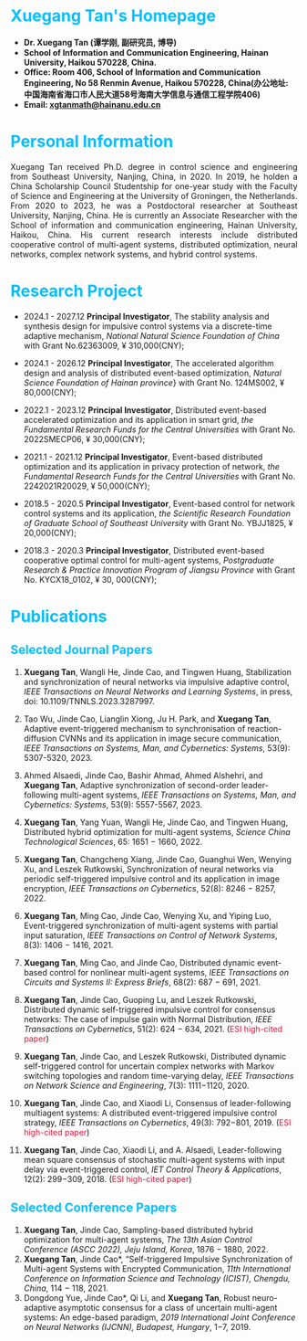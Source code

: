 # <font color=DeepSkyBlue>Xuegang Tan's  Homepage</font>
 - **Dr. Xuegang Tan (谭学刚, 副研究员, 博导)**
 -  **School of Information and Communication Engineering, Hainan University, Haikou 570228, China.**
 -  **Office: Room 406, School of Information and Communication Engineering, No 58 Renmin Avenue, Haikou 570228, China(办公地址: 中国海南省海口市人民大道58号海南大学信息与通信工程学院406)**
 -  **Email: xgtanmath@hainanu.edu.cn**

# <font color=DeepSkyBlue> Personal Information</font>
  <p style="text-align: justify;">  Xuegang Tan received Ph.D. degree in control science and engineering from Southeast University, Nanjing, China, in 2020. In 2019, he holden a China Scholarship Council Studentship for one-year study with the Faculty of Science and Engineering at the University of Groningen, the Netherlands. From  2020 to 2023, he was a Postdoctoral researcher at Southeast University, Nanjing, China. He is currently an Associate Researcher with the School of information and communication engineering, Hainan University, Haikou, China. His current research interests include distributed cooperative control of multi-agent systems, distributed optimization, neural networks, complex network systems, and hybrid control systems. </p>

<div style="display: none">
#<font color=DeepSkyBlue> Honors and Awards</font>
</div>


# <font color=DeepSkyBlue> Research Project</font>
 - 2024.1 - 2027.12   **Principal Investigator**, The stability analysis and synthesis design for impulsive control systems via a discrete-time adaptive mechanism, *National Natural Science Foundation of China* with Grant No.62363009, ¥ 310,000(CNY); 
   
 - 2024.1 - 2026.12 **Principal Investigator**, The accelerated algorithm design and analysis of distributed event-based optimization, *Natural Science Foundation of Hainan province*} with Grant No. 124MS002, ¥ 80,000(CNY);

 - 2022.1 - 2023.12 **Principal Investigator**, Distributed event-based accelerated optimization and its application in smart grid, *the Fundamental Research Funds for the Central Universities* with Grant No. 2022SMECP06, ¥ 30,000(CNY);
 
 - 2021.1 - 2021.12 **Principal Investigator**, Event-based distributed optimization and its application in privacy protection of network, *the Fundamental Research Funds for the Central Universities* with Grant No. 2242021R20029, ¥ 50,000(CNY);

 - 2018.5 - 2020.5 **Principal Investigator**, Event-based control for network control systems and its application, *the Scientific Research Foundation of Graduate School of Southeast University* with Grant No. YBJJ1825, ¥ 20,000(CNY);
  
 - 2018.3 - 2020.3 **Principal Investigator**, Distributed event-based cooperative optimal control for multi-agent systems, *Postgraduate Research & Practice Innovation Program of Jiangsu Province* with Grant No. KYCX18_0102, ¥ 30, 000(CNY);

# <font color=DeepSkyBlue> Publications</font>
## <font color=DeepSkyBlue> Selected Journal Papers</font>
 1. **Xuegang Tan**, Wangli He, Jinde Cao, and Tingwen Huang, Stabilization and synchronization of neural networks via impulsive adaptive control, *IEEE Transactions on Neural Networks and Learning Systems*, in press, doi: 10.1109/TNNLS.2023.3287997.

 2. Tao Wu, Jinde Cao, Lianglin Xiong, Ju H. Park, and **Xuegang Tan**, Adaptive event-triggered mechanism to synchronisation of reaction-diffusion CVNNs and its application in image secure communication, *IEEE Transactions on Systems, Man, and Cybernetics: Systems*, 53(9): 5307-5320, 2023.

 3. Ahmed Alsaedi, Jinde Cao, Bashir Ahmad, Ahmed Alshehri, and **Xuegang Tan**, Adaptive synchronization of second-order leader-following multi-agent systems, *IEEE Transactions on Systems, Man, and Cybernetics: Systems*, 53(9): 5557-5567, 2023.

 4. **Xuegang Tan**, Yang Yuan, Wangli He, Jinde Cao, and Tingwen Huang, Distributed hybrid optimization for multi-agent systems, *Science China Technological Sciences*, 65: 1651 − 1660, 2022.

 5. **Xuegang Tan**, Changcheng Xiang, Jinde Cao, Guanghui Wen, Wenying Xu, and Leszek Rutkowski, Synchronization of neural networks via periodic self-triggered impulsive control and its application in image encryption, *IEEE Transactions on Cybernetics*, 52(8): 8246 − 8257, 2022.

 6. **Xuegang Tan**, Ming Cao, Jinde Cao, Wenying Xu, and Yiping Luo, Event-triggered synchronization of multi-agent systems with partial input saturation, *IEEE Transactions on Control of Network Systems*, 8(3): 1406 − 1416, 2021.
 
 7. **Xuegang Tan**, Ming Cao, and Jinde Cao, Distributed dynamic event-based control for nonlinear multi-agent systems, *IEEE Transactions on Circuits and Systems II: Express Briefs*, 68(2): 687 − 691, 2021.
 
 8. **Xuegang Tan**, Jinde Cao, Guoping Lu, and Leszek Rutkowski, Distributed dynamic self-triggered impulsive control for consensus networks: The case of impulse gain with Normal Distribution, *IEEE Transactions on Cybernetics*, 51(2): 624 − 634, 2021. (<font color=Crimson>ESI high-cited paper</font>)

 9. **Xuegang Tan**, Jinde Cao, and Leszek Rutkowski, Distributed dynamic self-triggered control for uncertain complex networks with Markov switching topologies and random time-varying delay, *IEEE Transactions on Network Science and Engineering*, 7(3): 1111−1120, 2020.

 10. **Xuegang Tan**, Jinde Cao, and Xiaodi Li, Consensus of leader-following multiagent systems: A distributed event-triggered impulsive control strategy, *IEEE Transactions on Cybernetics*, 49(3): 792−801, 2019. (<font color=Crimson>ESI high-cited paper</font>)

 11. **Xuegang Tan**, Jinde Cao, Xiaodi Li, and A. Alsaedi, Leader-following mean square consensus of stochastic multi-agent systems with input delay via event-triggered control, *IET Control Theory & Applications*, 12(2): 299−309, 2018. (<font color=Crimson>ESI high-cited paper</font>)

## <font color=DeepSkyBlue> Selected Conference Papers</font>
 1. **Xuegang Tan**, Jinde Cao, Sampling-based distributed hybrid optimization for multi-agent systems, *The 13th Asian Control Conference (ASCC 2022), Jeju Island, Korea*, 1876 − 1880, 2022.
 2. **Xuegang Tan**, Jinde Cao*, “Self-triggered Impulsive Synchronization of Multi-agent Systems with Encrypted Communication, *11th International Conference on Information Science and Technology (ICIST), Chengdu, China*, 114 − 118, 2021.
 3. Dongdong Yue, Jinde Cao*, Qi Li, and **Xuegang Tan**, Robust neuro-adaptive asymptotic consensus for a class of uncertain multi-agent systems: An edge-based paradigm, *2019 International Joint Conference on Neural Networks (IJCNN), Budapest, Hungary*, 1−7, 2019.

